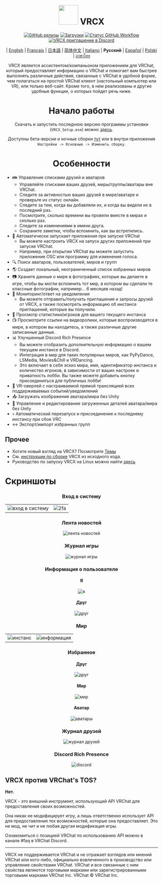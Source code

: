 <div align="center">

# <img src="https://raw.githubusercontent.com/vrcx-team/VRCX/master/VRCX.ico" width="64" height="64"> </img> VRCX

[![GitHub релизы](https://img.shields.io/github/release/vrcx-team/VRCX.svg)](https://github.com/vrcx-team/VRCX/releases/latest)
[![Загрузки](https://img.shields.io/github/downloads/vrcx-team/VRCX/total?color=6451f1)](https://github.com/vrcx-team/VRCX/releases/latest)
[![Статус GitHub Workflow](https://github.com/vrcx-team/VRCX/actions/workflows/github_actions.yml/badge.svg)](https://github.com/vrcx-team/VRCX/actions/workflows/github_actions.yml)
[![VRCX приглашение в Discord](https://img.shields.io/discord/854071236363550763?color=%237289DA&logo=discord&logoColor=white&label=discord)](https://vrcx.app/discord)

| [English](./README.md) | [Français](./README.fr.md) | [日本語](./README.jp.md) | [简体中文](./README.zh_CN.md) | [Italiano](./README.it.md) | **Русский** | [Español](./README.es.md) | [Polski](./README.pl.md) | [ภาษาไทย](./README.th.md)

VRCX является ассистентом/компаньоном приложением для VRChat, который предоставляет информацию о VRChat и помогает вам быстрее выполнять различные действия, связанные с VRChat в удобной форме, чем полагаться на простой VRChat клиент (настольный компьютер или VR), или только веб-сайт. Кроме того, в нем реализованы и другие удобные функции, о которых пойдет речь ниже.

# Начало работы

<div align="center">

Скачать и запустить последнюю версию программы установки (`VRCX_Setup.exe`) можно [здесь](https://github.com/vrcx-team/VRCX/releases/latest).

Доступны бета-версии и ночные сборки [тут](https://vrcx.app/github/nightly) или в внутри приложения `Настройки -> Основные -> Изменить сборку`.

# Особенности

<div align="left">

- :family: Управление списками друзей и аватаров
    - Управляйте списками ваших друзей, миры/группы/аватары вне VRChat.
    - Следите за активностью ваших друзей в мире/аватаре и проверьте их статус онлайн.
    - Следите за тем, когда вы добавляли их, и когда вы видели их в последний раз.
    - Посмотрите, сколько времени вы провели вместе в мирах и сколько раз.
    - Следите за изменениями в имени друга.
    - Сохраните заметки, чтобы вспомнить, как вы встретились.
- :electric_plug: Автоматически запускает приложения при запуске VRChat
    - Вы можете настроить VRCX на запуск других приложений при запуске VRChat.
    - Например, при открытии VRChat вы можете запустить приложение OSC или программу для изменения голоса.
- :mag: Поиск аватаров, пользователей, миров и групп
- :earth_americas: Создает локальный, неограниченный список избранных миров
- :camera: Храните данные о мире в фотографиях, которые вы делаете в игре, чтобы вы могли вспомнить тот мир, в котором вы сделали те классные фотографии, например... 6 месяцев назад!
- :bell: Мониторинг/ответ на уведомления
    - Вы можете отправить/получать приглашения и запросы друзей от VRCX, а также посмотреть информацию об инстансе приглашений, которые вы получили.
- :scroll: Просмотр статистики/игроков для вашего текущего инстанса
- :tv: Просмотрите ссылки на видеоролики, которые воспроизводятся в мире, в котором вы находитесь, а также различные другие записанные данные.
- :bar_chart: Улучшенный Discord Rich Presence
    - Вы можете отобразить дополнительную информацию о вашем текущем инстансе в Discord.
    - Интеграция в мир для таких популярных миров, как PyPyDance, LSMedia, Movies&Chill и VRDancing.
    - Это включает в себя эскиз мира, имя, идентификатор инстанса и количество игроков, в зависимости от ваших настроек и приватность лобби. Вы также можете добавить кнопку присоединиться для публичных лобби!
- :crystal_ball: VR-оверлей с настраиваемой прямой трансляцией всех поддерживаемых событий/уведомлений
- :outbox_tray: Загружать изображения аватара/мира без Unity
- :page_facing_up: Управление и редактирование загруженных деталей аватара/мира без Unity
- :skull: Автоматический перезапуск и присоединение к последнему инстансу при сбое VRC
- :left_right_arrow: Экспорт/импорт избранных групп

## Прочее

- Хотите новый взгляд на VRCX? Посмотрите [Темы](https://github.com/vrcx-team/VRCX/wiki/Themes)
- См. [инструкции по сборке](https://github.com/vrcx-team/VRCX/wiki/Building-from-source) VRCX из исходного кода.
- Руководство по запуску VRCX на Linux можно найти [здесь](https://github.com/vrcx-team/VRCX/wiki/Running-VRCX-on-Linux)

# Скриншоты

<div align="center">

<h3>Вход в систему</h3>

<table>
  <tr>
    <td align="center"><img src="https://github-production-user-asset-6210df.s3.amazonaws.com/82102170/251994190-5e6a961e-b2fe-4d3b-bf66-455d8626b8bf.png" alt="вход в систему"></td>
    <td align="center"><img src="https://github-production-user-asset-6210df.s3.amazonaws.com/82102170/251994414-a21faf59-6199-45de-94e7-a093a6b8c0ac.png" alt="2fa"></td>
  </tr>
</table>

<h3>Лента новостей</h3>

<img src="https://github-production-user-asset-6210df.s3.amazonaws.com/82102170/251987020-9839a2c9-47db-4271-b1bf-8e07669a7056.png" alt="лента новостей">

<h3>Журнал игры</h3>

<img src="https://github-production-user-asset-6210df.s3.amazonaws.com/82102170/251987498-b82266ed-131d-42ad-be2f-b167f24acf9f.png" alt="журнал игры">

<h3>Информация о пользователе</h3>

<h4>Я</h4>

<img src="https://github-production-user-asset-6210df.s3.amazonaws.com/82102170/251990237-0c863d27-141c-4447-82de-4279ab8973ea.png" alt="я">

<h4>Друг</h4>

<img src="https://github-production-user-asset-6210df.s3.amazonaws.com/82102170/251989666-8f918786-e632-451d-be29-f92d2c681b80.png" alt="друг">

<h3>Мир</h3>

<table>
  <tr>
    <td align="center"><img src="https://github-production-user-asset-6210df.s3.amazonaws.com/82102170/251991003-37a986bb-470c-442b-8ada-31918f7b2017.png" alt="инстанс"></td>
    <td align="center"><img src="https://github-production-user-asset-6210df.s3.amazonaws.com/82102170/251991217-0d40846f-ac08-48c0-8e4d-18c35fe0999b.png" alt="информация"></td>
  </tr>
</table>

<h3>Избранное</h3>

<h4>Друг</h4>

<img src="https://github-production-user-asset-6210df.s3.amazonaws.com/82102170/251992424-ba406d0f-787e-4e2d-89bd-4caa0a05d31f.png" alt="друг">

<h4>Мир</h4>

<img src="https://github-production-user-asset-6210df.s3.amazonaws.com/82102170/251992950-8f2c6cdc-dc9a-4a60-b59f-9fa80d071359.png" alt="мир">

<h4>Аватар</h4>

<img src="https://github-production-user-asset-6210df.s3.amazonaws.com/82102170/251993408-66d11100-15a8-484f-b9fd-82be1516c9be.png" alt="аватары">

<h3>Журнал друзей</h3>

<img src="https://github-production-user-asset-6210df.s3.amazonaws.com/82102170/251993741-e2033095-4ceb-4552-8b79-9285325c1e49.png" alt="журнал друзей">

<h3>Discord Rich Presence</h3>

<img src="https://github-production-user-asset-6210df.s3.amazonaws.com/82102170/251997318-5a71249c-59fc-4ad6-9194-d6b1d4165600.png" alt="discord">

<!-- The other images will be similar to this -->
</div>

## VRCX против VRChat's TOS?

**Нет.**

VRCX - это внешний инструмент, использующий API VRChat для предоставления своих возможностей.

Она никак не модифицирует игру, а лишь ответственно использует API для предоставления тех возможностей, которые она предоставляет. Это не мод, не чит и не любая другая модификация игры.

Ознакомиться с позицией VRChat по использованию API можно в канале #faq в VRChat Discord.

---

VRCX не поддерживается VRChat и не отражает взглядов или мнений VRChat или кого-либо, официально вовлеченного в производство или управление свойствами VRChat. VRChat и все связанные с ним свойства являются торговыми марками или зарегистрированными торговыми марками VRChat Inc. VRChat © VRChat Inc.
